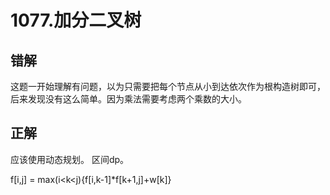 # 1077.加分二叉树

## 错解

这题一开始理解有问题，以为只需要把每个节点从小到达依次作为根构造树即可，后来发现没有这么简单。因为乘法需要考虑两个乘数的大小。

## 正解

应该使用动态规划。
区间dp。

f[i,j] = max(i<k<j){f[i,k-1]*f[k+1,j]+w[k]}



